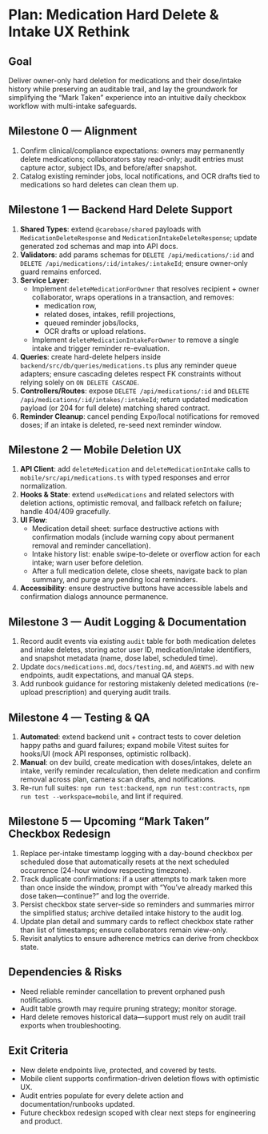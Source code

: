 # Plan: Medication Hard Delete & Intake UX Rethink

## Goal
Deliver owner-only hard deletion for medications and their dose/intake history while preserving an auditable trail, and lay the groundwork for simplifying the “Mark Taken” experience into an intuitive daily checkbox workflow with multi-intake safeguards.

## Milestone 0 — Alignment
1. Confirm clinical/compliance expectations: owners may permanently delete medications; collaborators stay read-only; audit entries must capture actor, subject IDs, and before/after snapshot.
2. Catalog existing reminder jobs, local notifications, and OCR drafts tied to medications so hard deletes can clean them up.

## Milestone 1 — Backend Hard Delete Support
1. **Shared Types**: extend `@carebase/shared` payloads with `MedicationDeleteResponse` and `MedicationIntakeDeleteResponse`; update generated zod schemas and map into API docs.
2. **Validators**: add params schemas for `DELETE /api/medications/:id` and `DELETE /api/medications/:id/intakes/:intakeId`; ensure owner-only guard remains enforced.
3. **Service Layer**:
   - Implement `deleteMedicationForOwner` that resolves recipient + owner collaborator, wraps operations in a transaction, and removes:
     - medication row,
     - related doses, intakes, refill projections,
     - queued reminder jobs/locks,
     - OCR drafts or upload relations.
   - Implement `deleteMedicationIntakeForOwner` to remove a single intake and trigger reminder re-evaluation.
4. **Queries**: create hard-delete helpers inside `backend/src/db/queries/medications.ts` plus any reminder queue adapters; ensure cascading deletes respect FK constraints without relying solely on `ON DELETE CASCADE`.
5. **Controllers/Routes**: expose `DELETE /api/medications/:id` and `DELETE /api/medications/:id/intakes/:intakeId`; return updated medication payload (or 204 for full delete) matching shared contract.
6. **Reminder Cleanup**: cancel pending Expo/local notifications for removed doses; if an intake is deleted, re-seed next reminder window.

## Milestone 2 — Mobile Deletion UX
1. **API Client**: add `deleteMedication` and `deleteMedicationIntake` calls to `mobile/src/api/medications.ts` with typed responses and error normalization.
2. **Hooks & State**: extend `useMedications` and related selectors with deletion actions, optimistic removal, and fallback refetch on failure; handle 404/409 gracefully.
3. **UI Flow**:
   - Medication detail sheet: surface destructive actions with confirmation modals (include warning copy about permanent removal and reminder cancellation).
   - Intake history list: enable swipe-to-delete or overflow action for each intake; warn user before deletion.
   - After a full medication delete, close sheets, navigate back to plan summary, and purge any pending local reminders.
4. **Accessibility**: ensure destructive buttons have accessible labels and confirmation dialogs announce permanence.

## Milestone 3 — Audit Logging & Documentation
1. Record audit events via existing `audit` table for both medication deletes and intake deletes, storing actor user ID, medication/intake identifiers, and snapshot metadata (name, dose label, scheduled time).
2. Update `docs/medications.md`, `docs/testing.md`, and `AGENTS.md` with new endpoints, audit expectations, and manual QA steps.
3. Add runbook guidance for restoring mistakenly deleted medications (re-upload prescription) and querying audit trails.

## Milestone 4 — Testing & QA
1. **Automated**: extend backend unit + contract tests to cover deletion happy paths and guard failures; expand mobile Vitest suites for hooks/UI (mock API responses, optimistic rollback).
2. **Manual**: on dev build, create medication with doses/intakes, delete an intake, verify reminder recalculation, then delete medication and confirm removal across plan, camera scan drafts, and notifications.
3. Re-run full suites: `npm run test:backend`, `npm run test:contracts`, `npm run test --workspace=mobile`, and lint if required.

## Milestone 5 — Upcoming “Mark Taken” Checkbox Redesign
1. Replace per-intake timestamp logging with a day-bound checkbox per scheduled dose that automatically resets at the next scheduled occurrence (24-hour window respecting timezone).
2. Track duplicate confirmations: if a user attempts to mark taken more than once inside the window, prompt with “You’ve already marked this dose taken—continue?” and log the override.
3. Persist checkbox state server-side so reminders and summaries mirror the simplified status; archive detailed intake history to the audit log.
4. Update plan detail and summary cards to reflect checkbox state rather than list of timestamps; ensure collaborators remain view-only.
5. Revisit analytics to ensure adherence metrics can derive from checkbox state.

## Dependencies & Risks
- Need reliable reminder cancellation to prevent orphaned push notifications.
- Audit table growth may require pruning strategy; monitor storage.
- Hard delete removes historical data—support must rely on audit trail exports when troubleshooting.

## Exit Criteria
- New delete endpoints live, protected, and covered by tests.
- Mobile client supports confirmation-driven deletion flows with optimistic UX.
- Audit entries populate for every delete action and documentation/runbooks updated.
- Future checkbox redesign scoped with clear next steps for engineering and product.
